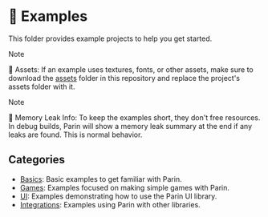 # 🧪 Examples

This folder provides example projects to help you get started.

> [!NOTE]
> 💾 Assets: If an example uses textures, fonts, or other assets,
> make sure to download the [assets](../assets/) folder in this repository
> and replace the project's assets folder with it.

> [!NOTE]
> 🧹 Memory Leak Info: To keep the examples short, they don't free resources.
> In debug builds, Parin will show a memory leak summary at the end if any leaks are found.
> This is normal behavior.

## Categories

* [Basics](basics): Basic examples to get familiar with Parin.
* [Games](games): Examples focused on making simple games with Parin.
* [UI](ui): Examples demonstrating how to use the Parin UI library.
* [Integrations](integrations): Examples using Parin with other libraries.
